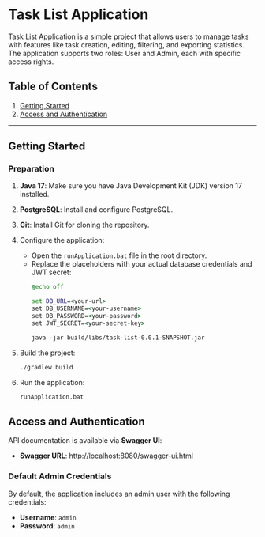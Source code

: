 # Task List Application

Task List Application is a simple project that allows users to manage tasks with features like task creation, editing, filtering, and exporting statistics. The application supports two roles: User and Admin, each with specific access rights.

## Table of Contents

1. [Getting Started](#getting-started)
2. [Access and Authentication](#access-and-authentication)

---

## Getting Started

### Preparation

1. **Java 17**: Make sure you have Java Development Kit (JDK) version 17 installed.
2. **PostgreSQL**: Install and configure PostgreSQL. 
3. **Git**: Install Git for cloning the repository.

2. Configure the application:
   - Open the `runApplication.bat` file in the root directory.
   - Replace the placeholders with your actual database credentials and JWT secret:
     ```bat
     @echo off

     set DB_URL=<your-url>
     set DB_USERNAME=<your-username>
     set DB_PASSWORD=<your-password>
     set JWT_SECRET=<your-secret-key>

     java -jar build/libs/task-list-0.0.1-SNAPSHOT.jar
     ```

3. Build the project:
   ```bash
   ./gradlew build
   ```

4. Run the application:
   ```bash
   runApplication.bat
   ```

## Access and Authentication

API documentation is available via **Swagger UI**:

- **Swagger URL**: [http://localhost:8080/swagger-ui.html](http://localhost:8080/swagger-ui.html)

### Default Admin Credentials

By default, the application includes an admin user with the following credentials:

- **Username**: `admin`
- **Password**: `admin`

